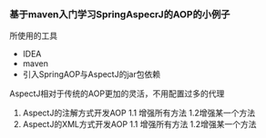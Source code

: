 ### 基于maven入门学习SpringAspecrJ的AOP的小例子

所使用的工具
* IDEA
* maven
* 引入SpringAOP与AspectJ的jar包依赖

AspectJ相对于传统的AOP更加的灵活，不用配置过多的代理
1. AspectJ的注解方式开发AOP
   1.1 增强所有方法
   1.2增强某一个方法
2. AspectJ的XML方式开发AOP
   1.1 增强所有方法
   1.2增强某一个方法